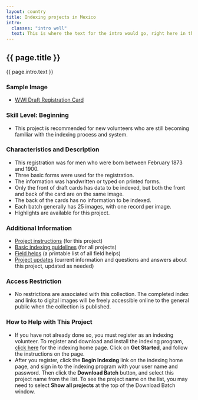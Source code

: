 ```yaml
---
layout: country
title: Indexing projects in Mexico
intro:
  classes: "intro well"
  text: This is where the text for the intro would go, right here in this spot.
---
```


## {{ page.title }}

<p class="{{ page.intro.classes }}">{{ page.intro.text }}</p>

### Sample Image

* [WWI Draft Registration Card](examples/Example9.html)

### Skill Level: Beginning

* This project is recommended for new volunteers who are still becoming familiar with the indexing process and system.</li>

### Characteristics and Description

* This registration was for men who were born between February 1873 and 1900.
* Three basic forms were used for the registration.
* The information was handwritten or typed on printed forms.
* Only the front of draft cards has data to be indexed, but both the front and back of the card are on the same image.
* The back of the cards has no information to be indexed.
* Each batch generally has 25 images, with one record per image.
* Highlights are available for this project.

### Additional Information

* [Project instructions](ProjectHelp3.html)<a href="ProjectHelp3.html"></a> (for this project)
* [Basic indexing guidelines](https://help.familysearch.org/publishing/347/102817_f.SAL_Public.html) (for all projects)
* [Field helps]()<a href="FieldHelp.html"></a> (a printable list of all field helps)
* [Project updates](https://www.familysearch.org/learn/wiki/en/FamilySearch_Indexing:_US,_WWI_Draft_Registration_Cards,_1917-1918,_Project_Updates) (current information and questions and answers about this project, updated as needed)

### Access Restriction

* No restrictions are associated with this collection. The completed index and links to digital images will be freely accessible online to the general public when the collection is published.</p>

### How to Help with This Project

* If you have not already done so, you must register as an indexing volunteer. To register and download and install the indexing program, <a href="https://indexing.familysearch.org/">click here</a> for the indexing home page. Click on <strong>Get Started</strong>, and follow the instructions on the page.
* After you register, click the <strong>Begin Indexing</strong> link on the indexing home page, and sign in to the indexing program with your user name and password. Then click the <strong>Download Batch</strong> button, and select this project name from the list. To see the project name on the list, you may need to select <strong>Show all projects</strong> at the top of the Download Batch window.
